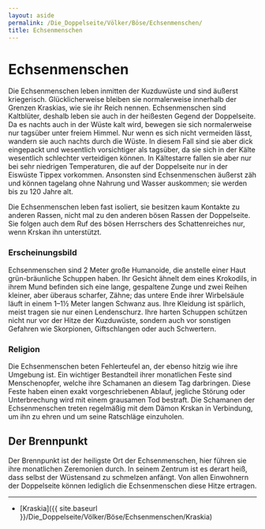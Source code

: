 ```yaml
---
layout: aside
permalink: /Die_Doppelseite/Völker/Böse/Echsenmenschen/
title: Echsenmenschen
---
```


# Echsenmenschen

Die Echsenmenschen leben inmitten der Kuzduwüste und sind äußerst kriegerisch. Glücklicherweise bleiben sie normalerweise innerhalb der Grenzen Kraskias, wie sie ihr Reich nennen. Echsenmenschen sind Kaltblüter, deshalb leben sie auch in der heißesten Gegend der Doppelseite. Da es nachts auch in der Wüste kalt wird, bewegen sie sich normalerweise nur tagsüber unter freiem Himmel. Nur wenn es sich nicht vermeiden lässt, wandern sie auch nachts durch die Wüste. In diesem Fall sind sie aber dick eingepackt und wesentlich vorsichtiger als tagsüber, da sie sich in der Kälte wesentlich schlechter verteidigen können. In Kältestarre fallen sie aber nur bei sehr niedrigen Temperaturen, die auf der Doppelseite nur in der Eiswüste Tippex vorkommen. Ansonsten sind Echsenmenschen äußerst zäh und können tagelang ohne Nahrung und Wasser auskommen; sie werden bis zu 120 Jahre alt.

Die Echsenmenschen leben fast isoliert, sie besitzen kaum Kontakte zu anderen Rassen, nicht mal zu den anderen bösen Rassen der Doppelseite. Sie folgen auch dem Ruf des bösen Herrschers des Schattenreiches nur, wenn Krskan ihn unterstützt.

### Erscheinungsbild

Echsenmenschen sind 2 Meter große Humanoide, die anstelle einer Haut grün-bräunliche Schuppen haben. Ihr Gesicht ähnelt dem eines Krokodils, in ihrem Mund befinden sich eine lange, gespaltene Zunge und zwei Reihen kleiner, aber überaus scharfer, Zähne; das untere Ende ihrer Wirbelsäule läuft in einem 1&ndash;1&frac12; Meter langen Schwanz aus. Ihre Kleidung ist spärlich, meist tragen sie nur einen Lendenschurz. Ihre harten Schuppen schützen nicht nur vor der Hitze der Kuzduwüste, sondern auch vor sonstigen Gefahren wie Skorpionen, Giftschlangen oder auch Schwertern.

### Religion

Die Echsenmenschen beten Fehlerteufel an, der ebenso hitzig wie ihre Umgebung ist. Ein wichtiger Bestandteil ihrer monatlichen Feste sind Menschenopfer, welche ihre Schamanen an diesem Tag darbringen. Diese Feste haben einen exakt vorgeschriebenen Ablauf, jegliche Störung oder Unterbrechung wird mit einem grausamen Tod bestraft. Die Schamanen der Echsenmenschen treten regelmäßig mit dem Dämon Krskan in Verbindung, um ihn zu ehren und um seine Ratschläge einzuholen.

## Der Brennpunkt

Der Brennpunkt ist der heiligste Ort der Echsenmenschen, hier führen sie ihre monatlichen Zeremonien durch. In seinem Zentrum ist es derart heiß, dass selbst der Wüstensand zu schmelzen anfängt. Von allen Einwohnern der Doppelseite können lediglich die Echsenmenschen diese Hitze ertragen.

***

- [Kraskia]({{ site.baseurl }}/Die_Doppelseite/Völker/Böse/Echsenmenschen/Kraskia)
